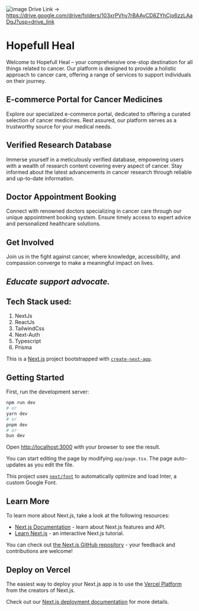 ![image](https://github.com/Prasham1710/hopefullheal/assets/92637965/9da467da-249c-476f-bebd-ac53be7cfbc3)
Drive Link ->   https://drive.google.com/drive/folders/103xrPVhy7rBAAyCD8ZYhCjo6zzLAaDgJ?usp=drive_link
# Hopefull Heal

Welcome to Hopefull Heal – your comprehensive one-stop destination for all things related to cancer. Our platform is designed to provide a holistic approach to cancer care, offering a range of services to support individuals on their journey.

## E-commerce Portal for Cancer Medicines

Explore our specialized e-commerce portal, dedicated to offering a curated selection of cancer medicines. Rest assured, our platform serves as a trustworthy source for your medical needs.

## Verified Research Database

Immerse yourself in a meticulously verified database, empowering users with a wealth of research content covering every aspect of cancer. Stay informed about the latest advancements in cancer research through reliable and up-to-date information.

## Doctor Appointment Booking

Connect with renowned doctors specializing in cancer care through our unique appointment booking system. Ensure timely access to expert advice and personalized healthcare solutions.

## Get Involved

Join us in the fight against cancer, where knowledge, accessibility, and compassion converge to make a meaningful impact on lives.

 ## *Educate support advocate.*


## Tech Stack used:
1. NextJs
2. ReactJs
3. TailwindCss
4. Next-Auth
5. Typescript
6. Prisma

This is a [Next.js](https://nextjs.org/) project bootstrapped with [`create-next-app`](https://github.com/vercel/next.js/tree/canary/packages/create-next-app).

## Getting Started

First, run the development server:

```bash
npm run dev
# or
yarn dev
# or
pnpm dev
# or
bun dev
```

Open [http://localhost:3000](http://localhost:3000) with your browser to see the result.

You can start editing the page by modifying `app/page.tsx`. The page auto-updates as you edit the file.

This project uses [`next/font`](https://nextjs.org/docs/basic-features/font-optimization) to automatically optimize and load Inter, a custom Google Font.

## Learn More

To learn more about Next.js, take a look at the following resources:

- [Next.js Documentation](https://nextjs.org/docs) - learn about Next.js features and API.
- [Learn Next.js](https://nextjs.org/learn) - an interactive Next.js tutorial.

You can check out [the Next.js GitHub repository](https://github.com/vercel/next.js/) - your feedback and contributions are welcome!

## Deploy on Vercel

The easiest way to deploy your Next.js app is to use the [Vercel Platform](https://vercel.com/new?utm_medium=default-template&filter=next.js&utm_source=create-next-app&utm_campaign=create-next-app-readme) from the creators of Next.js.

Check out our [Next.js deployment documentation](https://nextjs.org/docs/deployment) for more details.

